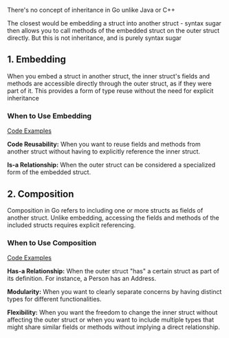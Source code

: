 There's no concept of inheritance in Go unlike Java or C++

The closest would be embedding a struct into another struct - syntax sugar then allows you to call methods of the embedded struct on the outer struct directly. But this is not inheritance, and is purely syntax sugar

## 1. Embedding

When you embed a struct in another struct, the inner struct's fields and methods are accessible directly through the outer struct, as if they were part of it. This provides a form of type reuse without the need for explicit inheritance

### When to Use Embedding

[Code Examples](basics/09Composition&Embedding/embedding.go)

**Code Reusability:** When you want to reuse fields and methods from another struct without having to explicitly reference the inner struct.

**Is-a Relationship:** When the outer struct can be considered a specialized form of the embedded struct.

## 2. Composition

Composition in Go refers to including one or more structs as fields of another struct. Unlike embedding, accessing the fields and methods of the included structs requires explicit referencing.

### When to Use Composition

[Code Examples](basics/09Composition&Embedding/composition.go)

**Has-a Relationship:** When the outer struct "has" a certain struct as part of its definition. For instance, a Person has an Address.

**Modularity:** When you want to clearly separate concerns by having distinct types for different functionalities.

**Flexibility:** When you want the freedom to change the inner struct without affecting the outer struct or when you want to include multiple types that might share similar fields or methods without implying a direct relationship.
